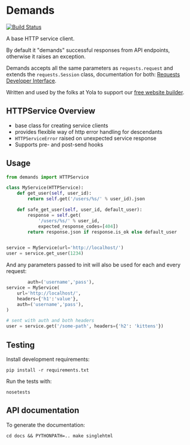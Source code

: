 # Demands

[![Build Status](https://travis-ci.org/yola/demands.png)](https://travis-ci.org/yola/demands)

A base HTTP service client.

By default it "demands" successful responses from API endpoints,
otherwise it raises an exception.

Demands accepts all the same parameters as `requests.request` and extends
the `requests.Session` class, documentation for both:
[Requests Developer Interface][2].

Written and used by the folks at Yola to support our [free website builder][1].

## HTTPService Overview

* base class for creating service clients
* provides flexible way of http error handling for descendants
* `HTTPServiceError` raised on unexpected service response
* Supports pre- and post-send hooks


## Usage
```python
from demands import HTTPService

class MyService(HTTPService):
    def get_user(self, user_id):
        return self.get('/users/%s/' % user_id).json

    def safe_get_user(self, user_id, default_user):
        response = self.get(
            '/users/%s/' % user_id, 
            expected_response_codes=[404])
        return response.json if response.is_ok else default_user


service = MyService(url='http://localhost/')
user = service.get_user(1234)
```

And any parameters passed to init will also be used for each and every
request:
```python
        auth=('username','pass'),
service = MyService(
    url='http://localhost/',
    headers={'h1':'value'},
    auth=('username','pass'),
)

# sent with auth and both headers
user = service.get('/some-path', headers={'h2': 'kittens'})
```


## Testing

Install development requirements:

    pip install -r requirements.txt

Run the tests with:

    nosetests

## API documentation

To generate the documentation:

    cd docs && PYTHONPATH=.. make singlehtml

[1]:https://www.yola.com/
[2]:http://www.python-requests.org/en/latest/api/
[3]:https://github.com/kennethreitz/requests
